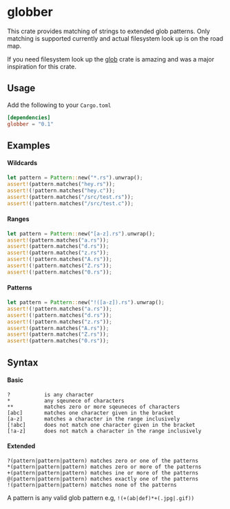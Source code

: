 # globber

This crate provides matching of strings to extended glob patterns.
Only matching is supported currently and actual filesystem look up is on the road map.

If you need filesystem look up the [glob] crate is amazing and was a major inspiration for this crate.

## Usage
Add the following to your `Cargo.toml`
```toml
[dependencies]
globber = "0.1"
```

## Examples

#### Wildcards
```rust
let pattern = Pattern::new("*.rs").unwrap();
assert!(pattern.matches("hey.rs"));
assert!(!pattern.matches("hey.c"));
assert!(pattern.matches("/src/test.rs"));
assert!(!pattern.matches("/src/test.c"));
```
#### Ranges
```rust
let pattern = Pattern::new("[a-z].rs").unwrap();
assert!(pattern.matches("a.rs"));
assert!(pattern.matches("d.rs"));
assert!(pattern.matches("z.rs"));
assert!(!pattern.matches("A.rs"));
assert!(!pattern.matches("Z.rs"));
assert!(!pattern.matches("0.rs"));
```
#### Patterns
```rust
let pattern = Pattern::new("!([a-z]).rs").unwrap();
assert!(!pattern.matches("a.rs"));
assert!(!pattern.matches("d.rs"));
assert!(!pattern.matches("z.rs"));
assert!(pattern.matches("A.rs"));
assert!(pattern.matches("Z.rs"));
assert!(pattern.matches("0.rs"));
```

## Syntax
#### Basic
```
?           is any character
*           any sqeunece of characters
**          matches zero or more sqeuneces of characters
[abc]       matches one character given in the bracket
[a-z]       matches a character in the range inclusively
[!abc]      does not match one character given in the bracket
[!a-z]      does not match a character in the range inclusively
```
#### Extended
```
?(pattern|pattern|pattern) matches zero or one of the patterns
*(pattern|pattern|pattern) matches zero or more of the patterns
+(pattern|pattern|pattern) matches ine or more of the patterns
@(pattern|pattern|pattern) matches exactly one of the patterns
!(pattern|pattern|pattern) matches none of the patterns
```
A pattern is any valid glob pattern e.g, `!(+(ab|def)*+(.jpg|.gif))`

[glob]: https://github.com/rust-lang-nursery/glob
